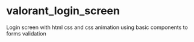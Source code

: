 # valorant_login_screen
Login screen with html css and css animation using basic components to forms validation
